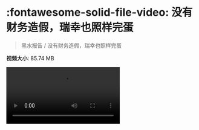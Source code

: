 # :fontawesome-solid-file-video: 没有财务造假，瑞幸也照样完蛋

> 黑水报告 / 没有财务造假，瑞幸也照样完蛋

**视频大小**: 85.74 MB

<div class="video"><video src="https://file.hsyhx.top/archive/黑水报告/没有财务造假，瑞幸也照样完蛋.mp4" controls preload>🤔 您的浏览器不支持 video 标签</video></div>